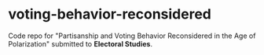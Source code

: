 # voting-behavior-reconsidered
Code repo for "Partisanship and Voting Behavior Reconsidered in the Age of Polarization" submitted to __Electoral Studies__.
